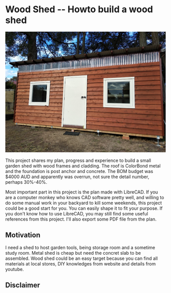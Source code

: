 # Wood Shed -- Howto build a wood shed

![Figure 1-1](images/final_view_front.jpg "Front View")

This project shares my plan, progress and experience to build a small garden shed 
with wood frames and cladding. The roof is ColorBond metal and the foundation is
post anchor and concrete. The BOM budget was $4000 AUD and apparently was overrun, 
not sure the detail number, perhaps 30%-40%. 

Most important part in this project is the plan made with LibreCAD. 
If you are a computer monkey who knows CAD software pretty well, and willing to
do some manual work in your backyard to kill some weekends, this project could be
a good start for you. You can easily shape it to fit your purpose.
If you don't know how to use LibreCAD, you may still find some useful references
from this project. I'll also export some PDF file from the plan.

## Motivation

I need a shed to host garden tools, being storage room and a sometime study room.
Metal shed is cheap but need the concret slab to be assembled. Wood shed could be
an easy target because you can find all materials at local stores, DIY knowledges
from website and details from youtube.

## Disclaimer



